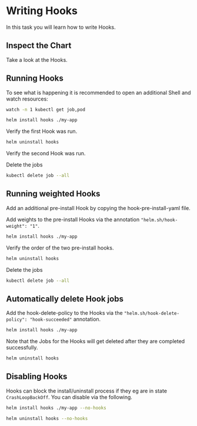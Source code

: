 # Writing Hooks

In this task you will learn how to write Hooks.

## Inspect the Chart

Take a look at the Hooks.

## Running Hooks

To see what is happening it is recommended to open an additional Shell and watch resources:
```bash
watch -n 1 kubectl get job,pod
```

```bash
helm install hooks ./my-app 
```

Verify the first Hook was run.

```bash
helm uninstall hooks
```

Verify the second Hook was run.

Delete the jobs
```bash
kubectl delete job --all
```

## Running weighted Hooks

Add an additional pre-install Hook by copying the hook-pre-install-yaml file.

Add weights to the pre-install Hooks via the annotation `"helm.sh/hook-weight": "1"`.

```bash
helm install hooks ./my-app 
```

Verify the order of the two pre-install hooks.

```bash
helm uninstall hooks
```

Delete the jobs
```bash
kubectl delete job --all
```

## Automatically delete Hook jobs

Add the hook-delete-policy to the Hooks via the `"helm.sh/hook-delete-policy": "hook-succeeded"` annotation.

```bash
helm install hooks ./my-app 
```

Note that the Jobs for the Hooks will get deleted after they are completed successfully.

```bash
helm uninstall hooks
```

## Disabling Hooks

Hooks can block the install/uninstall process if they eg are in state `CrashLoopBackOff`. You can disable via the following.

```bash
helm install hooks ./my-app --no-hooks
```

```bash
helm uninstall hooks --no-hooks
```
